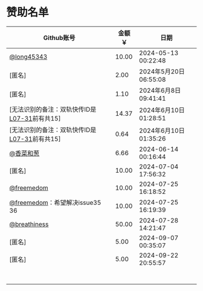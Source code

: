# 赞助名单

| Github账号                                                   | 金额￥ | 日期                   |
| ------------------------------------------------------------ | ------ | ---------------------- |
| [@long45343](https://github.com/long45343)                   | 10.00  | 2024-05-13 00:22:48    |
| [匿名]                                                       | 2.00   | 2024年5月20日 06:55:08 |
| [匿名]                                                       | 1.10   | 2024年6月8日 09:41:41  |
| [无法识别的备注：双轨快传ID是[L07-31](https://github.com/L07-31)前有共15] | 14.37  | 2024年6月10日 01:28:51 |
| [无法识别的备注：双轨快传ID是[L07-31](https://github.com/L07-31)前有共15] | 0.64   | 2024年6月10日 01:35:26 |
| [@香菜和葱](https://github.com/825824004)                    | 6.66   | 2024-06-14 00:16:44    |
| [匿名]                                                       | 10.00  | 2024-07-04 17:56:32    |
| [@freemedom](https://github.com/freemedom)                   | 10.00  | 2024-07-25 16:18:52    |
| [@freemedom](https://github.com/freemedom)：希望解决issue35 36 | 10.00  | 2024-07-25 16:19:39    |
| [@breathiness](https://github.com/breathiness)               | 50.00  | 2024-07-28 14:21:47    |
| [匿名]                                                       | 5.00   | 2024-09-07 00:35:07    |
| [匿名]                                                       | 5.00   | 2024-09-22 20:55:57    |
|                                                              |        |                        |
|                                                              |        |                        |
|                                                              |        |                        |
|                                                              |        |                        |
|                                                              |        |                        |
|                                                              |        |                        |
|                                                              |        |                        |

